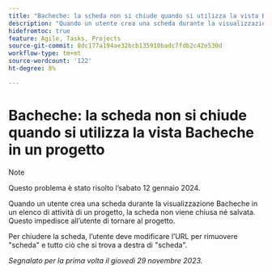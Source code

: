 ```yaml
---
title: "Bacheche: la scheda non si chiude quando si utilizza la vista Bacheche in un progetto"
description: "Quando un utente crea una scheda durante la visualizzazione Bacheche in un elenco di attività di un progetto, la scheda non viene chiusa né salvata. In questo modo si impedisce all’utente di tornare al progetto."
hidefromtoc: true
feature: Agile, Tasks, Projects
source-git-commit: 8dc177a194ae32bcb135910badc7fdb2c42e530d
workflow-type: tm+mt
source-wordcount: '122'
ht-degree: 8%

---
```



# Bacheche: la scheda non si chiude quando si utilizza la vista Bacheche in un progetto

>[!NOTE]
>
>Questo problema è stato risolto l’sabato 12 gennaio 2024.

Quando un utente crea una scheda durante la visualizzazione Bacheche in un elenco di attività di un progetto, la scheda non viene chiusa né salvata. Questo impedisce all’utente di tornare al progetto.

Per chiudere la scheda, l’utente deve modificare l’URL per rimuovere &quot;scheda&quot; e tutto ciò che si trova a destra di &quot;scheda&quot;.

_Segnalato per la prima volta il giovedì 29 novembre 2023._
